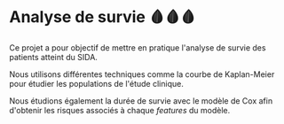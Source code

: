 # Analyse de survie 🩸🩸🩸

Ce projet a pour objectif de mettre en pratique l'analyse de survie des patients atteint du SIDA. 

Nous utilisons différentes techniques comme la courbe de Kaplan-Meier pour étudier les populations de l'étude clinique.

Nous étudions également la durée de survie avec le modèle de Cox afin d'obtenir les risques associés à chaque <i>features</i> du modèle. 
